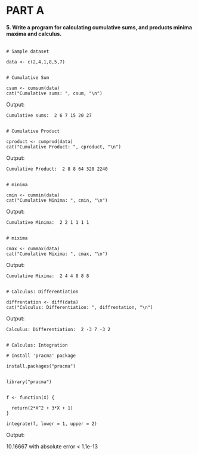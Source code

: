 # PART A

#### 5. Write a program for calculating cumulative sums, and products minima maxima and calculus.

```{r}

# Sample dataset

data <- c(2,4,1,8,5,7)
```

```{r}

# Cumulative Sum

csum <- cumsum(data)
cat("Cumulative sums: ", csum, "\n")
```

Output:

```         
Cumulative sums:  2 6 7 15 20 27 
```

```{r}

# Cumulative Product

cproduct <- cumprod(data)
cat("Cumulative Product: ", cproduct, "\n")
```

Output:

```         
Cumulative Product:  2 8 8 64 320 2240 
```

```{r}

# minima

cmin <- cummin(data)
cat("Cumulative Minima: ", cmin, "\n")
```

Output:

```         
Cumulative Minima:  2 2 1 1 1 1
```

```{r}

# mixima

cmax <- cummax(data)
cat("Cumulative Mixima: ", cmax, "\n")
```

Output:

```         
Cumulative Mixima:  2 4 4 8 8 8 
```

```{r}

# Calculus: Differentiation

diffrentation <- diff(data)
cat("Calculus: Differentiation: ", diffrentation, "\n")
```

Output:

```         
Calculus: Differentiation:  2 -3 7 -3 2 
```

```{r}

# Calculus: Integration

# Install 'pracma' package

install.packages("pracma")
```

```{r}

library("pracma")
```

```{r}

f <- function(X) {
  
  return(2*X^2 + 3*X + 1)
}

integrate(f, lower = 1, upper = 2)
```

Output:

10.16667 with absolute error \< 1.1e-13
